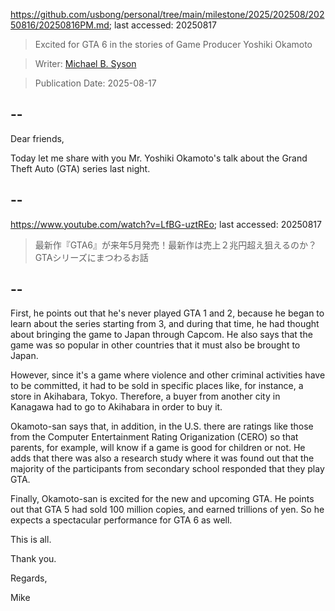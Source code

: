 https://github.com/usbong/personal/tree/main/milestone/2025/202508/20250816/20250816PM.md; last accessed: 20250817

> Excited for GTA 6 in the stories of Game Producer Yoshiki Okamoto  

> Writer: [Michael B. Syson](https://www.linkedin.com/in/michaelsyson/)

> Publication Date: 2025-08-17

## --

Dear friends,

Today let me share with you Mr. Yoshiki Okamoto's talk about the Grand Theft Auto (GTA) series last night.

## --

https://www.youtube.com/watch?v=LfBG-uztREo; last accessed: 20250817

> 最新作『GTA6』が来年5月発売！最新作は売上２兆円超え狙えるのか？GTAシリーズにまつわるお話

## --

First, he points out that he's never played GTA 1 and 2, because he began to learn about the series starting from 3, and during that time, he had thought about bringing the game to Japan through Capcom. He also says that the game was so popular in other countries that it must also be brought to Japan.

However, since it's a game where violence and other criminal activities have to be committed, it had to be sold in specific places like, for instance, a store in Akihabara, Tokyo. Therefore, a buyer from another city in Kanagawa had to go to Akihabara in order to buy it.

Okamoto-san says that, in addition, in the U.S. there are ratings like those from the Computer Entertainment Rating Origanization (CERO) so that parents, for example, will know if a game is good for children or not. He adds that there was also a research study where it was found out that the majority of the participants from secondary school responded that they play GTA.

Finally, Okamoto-san is excited for the new and upcoming GTA. He points out that GTA 5 had sold 100 million copies, and earned trillions of yen. So he expects a spectacular performance for GTA 6 as well.

This is all.

Thank you.

Regards,

Mike